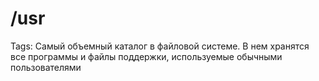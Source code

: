 # /usr

Tags: Самый объемный каталог в файловой системе. В нем хранятся все программы и файлы поддержки, используемые обычными пользователями